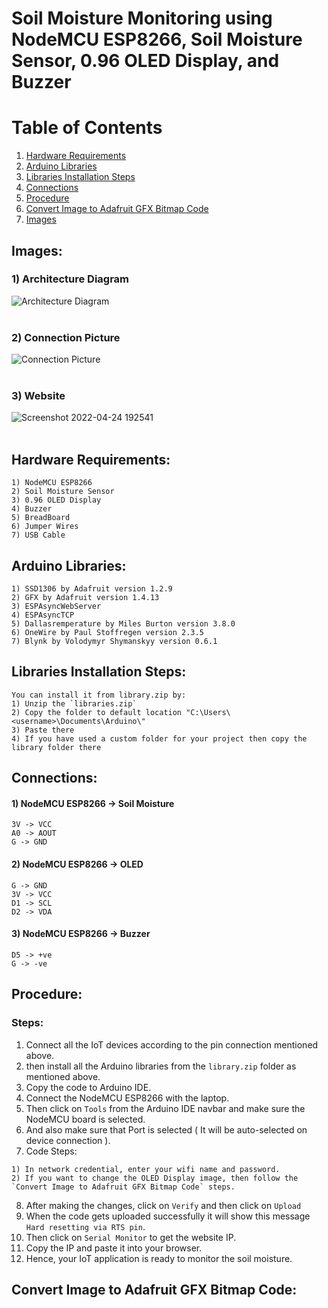 # Soil Moisture Monitoring using NodeMCU ESP8266, Soil Moisture Sensor, 0.96 OLED Display, and Buzzer

# Table of Contents
1. [Hardware Requirements](#hardware-requirements)
2. [Arduino Libraries](#arduino-libraries)
3. [Libraries Installation Steps](#libraries-installation-steps)
4. [Connections](#connections)
5. [Procedure](#procedure)
6. [Convert Image to Adafruit GFX Bitmap Code](#adafruit-gfx-bitmap-code)
7. [Images](#images)
## Images:
### 1) Architecture Diagram<br>
![Architecture Diagram](https://user-images.githubusercontent.com/59210571/165559785-e16c6ba9-9a4f-4e6c-8cf3-77a3e6e5f8a8.png) <br><br>
### 2) Connection Picture<br>
![Connection Picture](https://user-images.githubusercontent.com/59210571/165560382-26f7b4d6-885c-4fab-91ba-6fd7f8c3c8ce.jpeg) <br><br>
### 3) Website<br>
![Screenshot 2022-04-24 192541](https://user-images.githubusercontent.com/59210571/165560924-317ee24a-dd6a-4ab2-9762-5d9252f9a51b.jpg) <br><br>

## Hardware Requirements:
```
1) NodeMCU ESP8266
2) Soil Moisture Sensor
3) 0.96 OLED Display
4) Buzzer
5) BreadBoard
6) Jumper Wires
7) USB Cable
```
## Arduino Libraries:
```
1) SSD1306 by Adafruit version 1.2.9
2) GFX by Adafruit version 1.4.13
3) ESPAsyncWebServer 
4) ESPAsyncTCP
5) Dallasremperature by Miles Burton version 3.8.0
6) OneWire by Paul Stoffregen version 2.3.5
7) Blynk by Volodymyr Shymanskyy version 0.6.1
```
## Libraries Installation Steps:
```
You can install it from library.zip by:
1) Unzip the `libraries.zip`
2) Copy the folder to default location "C:\Users\<username>\Documents\Arduino\"
3) Paste there
4) If you have used a custom folder for your project then copy the library folder there
```
## Connections:
#### 1) NodeMCU ESP8266 -> Soil Moisture
```
3V -> VCC
A0 -> AOUT
G -> GND
```
#### 2) NodeMCU ESP8266 -> OLED
```
G -> GND
3V -> VCC
D1 -> SCL
D2 -> VDA
```
#### 3) NodeMCU ESP8266 -> Buzzer
```
D5 -> +ve
G -> -ve 
```
## Procedure:
### Steps:
1) Connect all the IoT devices according to the pin connection mentioned above.
2) then install all the Arduino libraries from the `library.zip` folder as mentioned above.
3) Copy the code to Arduino IDE.
4) Connect the NodeMCU ESP8266 with the laptop.
5) Then click on `Tools` from the Arduino IDE navbar and make sure the NodeMCU board is selected.
6) And also make sure that Port is selected ( It will be auto-selected on device connection ).
7) Code Steps:
```
1) In network credential, enter your wifi name and password.
2) If you want to change the OLED Display image, then follow the `Convert Image to Adafruit GFX Bitmap Code` steps.
```
8) After making the changes, click on `Verify` and then click on `Upload`
9) When the code gets uploaded successfully it will show this message `Hard resetting via RTS pin`.
10) Then click on `Serial Monitor` to get the website IP.
11) Copy the IP and paste it into your browser.
12) Hence, your IoT application is ready to monitor the soil moisture.
## Convert Image to Adafruit GFX Bitmap Code: